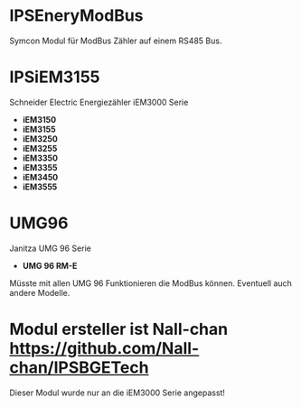 # IPSEneryModBus

Symcon Modul für ModBus Zähler auf einem RS485 Bus.

# IPSiEM3155
Schneider Electric Energiezähler iEM3000 Serie
- __iEM3150__  
- __iEM3155__  
- __iEM3250__  
- __iEM3255__  
- __iEM3350__  
- __iEM3355__  
- __iEM3450__  
- __iEM3555__ 

# UMG96
Janitza UMG 96 Serie
- __UMG 96 RM-E__

Müsste mit allen UMG 96 Funktionieren die ModBus können.
Eventuell auch andere Modelle.

# Modul ersteller ist Nall-chan https://github.com/Nall-chan/IPSBGETech
Dieser Modul wurde nur an die iEM3000 Serie angepasst!
